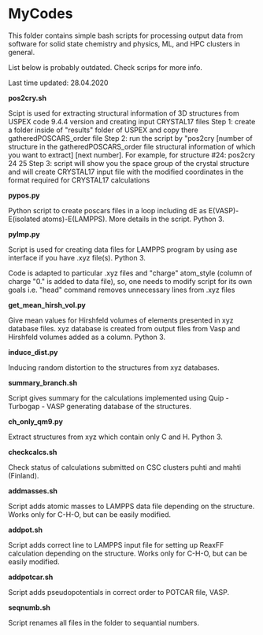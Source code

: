 # MyCodes
This folder contains simple bash scripts for processing output data from software for solid state chemistry and physics, ML, and HPC clusters in general.

List below is probably outdated. Check scrips for more info.

Last time updated: 28.04.2020

**pos2cry.sh**

Scipt is used for extracting structural information of 3D structures from USPEX code 9.4.4 version and creating input CRYSTAL17 files
Step 1: create a folder inside of "results" folder of USPEX and copy there gatheredPOSCARS_order file
Step 2: run the script by "pos2cry [number of structure in the gatheredPOSCARS_order file structural information of which you want to extract] [next number]. For example, for structure #24: pos2cry 24 25 
Step 3: script will show you the space group of the crystal structure and will create CRYSTAL17 input file with the modified coordinates in the format required for CRYSTAL17 calculations

**pypos.py**

Python script to create poscars files in a loop including dE as E(VASP)-E(isolated atoms)-E(LAMPPS). More details in the script. Python 3.

**pylmp.py**

Script is used for creating data files for LAMPPS program by using ase interface if you have .xyz file(s). Python 3.

Code is adapted to particular .xyz files and "charge" atom_style (column of charge "0." is added to data file), so, one needs to modify script for its own goals i.e. "head" command removes unnecessary lines from .xyz files 

**get_mean_hirsh_vol.py**

Give mean values for Hirshfeld volumes of elements presented in xyz database files. xyz database is created from output files from Vasp and Hirshfeld volumes added as a column. Python 3.

**induce_dist.py**

Inducing random distortion to the structures from xyz databases.

**summary_branch.sh**

Script gives summary for the calculations implemented using Quip - Turbogap - VASP generating database of the structures.

**ch_only_qm9.py**

Extract structures from xyz which contain only C and H. Python 3.

**checkcalcs.sh**

Check status of calculations submitted on CSC clusters puhti and mahti (Finland).

**addmasses.sh**

Script adds atomic masses to LAMPPS data file depending on the structure. Works only for C-H-O, but can be easily modified.

**addpot.sh**

Script adds correct line to LAMPPS input file for setting up ReaxFF calculation depending on the structure. Works only for C-H-O, but can be easily modified.

**addpotcar.sh**

Script adds pseudopotentials in correct order to POTCAR file, VASP. 

**seqnumb.sh**

Script renames all files in the folder to sequantial numbers.
